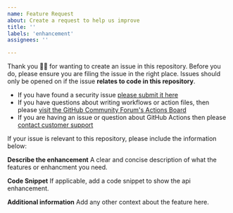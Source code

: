 ```yaml
---
name: Feature Request
about: Create a request to help us improve
title: ''
labels: 'enhancement'
assignees: ''

---
```


Thank you 🙇‍♀ for wanting to create an issue in this repository. Before you do, please ensure you are filing the issue in the right place. Issues should only be opened on if the issue **relates to code in this repository**.  

* If you have found a security issue [please submit it here](https://hackerone.com/github)
* If you have questions about writing workflows or action files, then please [visit the GitHub Community Forum's Actions Board](https://github.community/t5/GitHub-Actions/bd-p/actions)
* If you are having an issue or question about GitHub Actions then please [contact customer support](https://help.github.com/en/articles/about-github-actions#contacting-support)

If your issue is relevant to this repository, please include the information below:

**Describe the enhancement**
A clear and concise description of what the features or enhancment you need.

**Code Snippet**
If applicable, add a code snippet to show the api enhancement.

**Additional information**
Add any other context about the feature here.
